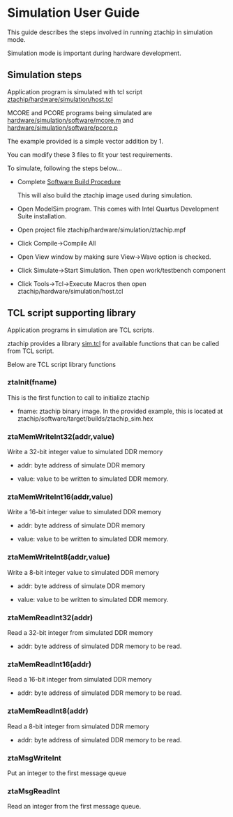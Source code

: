 # Simulation User Guide

This guide describes the steps involved in running ztachip in simulation mode.

Simulation mode is important during hardware development.

## Simulation steps

Application program is simulated with tcl script [ztachip/hardware/simulation/host.tcl](https://github.com/ztachip/ztachip/blob/master/hardware/simulation/host.tcl)

MCORE and PCORE programs being simulated are [hardware/simulation/software/mcore.m](https://github.com/ztachip/ztachip/blob/master/hardware/simulation/software/mcore.m) and [hardware/simulation/software/pcore.p](https://github.com/ztachip/ztachip/blob/master/hardware/simulation/software/pcore.p)

The example provided is a simple vector addition by 1. 

You can modify these 3 files to fit your test requirements.

To simulate, following the steps below...

- Complete [Software Build Procedure](https://github.com/ztachip/ztachip/blob/master/Documentation/BuildProcedure.md)

  This will also build the ztachip image used during simulation.

- Open ModelSim program. This comes with Intel Quartus Development Suite installation.

- Open project file ztachip/hardware/simulation/ztachip.mpf

- Click Compile->Compile All

- Open View window by making sure View->Wave option is checked.

- Click Simulate->Start Simulation. Then open work/testbench component

- Click Tools->Tcl->Execute Macros then open ztachip/hardware/simulation/host.tcl

## TCL script supporting library

Application programs in simulation are TCL scripts. 

ztachip provides a library [sim.tcl](https://github.com/ztachip/ztachip/blob/master/hardware/simulation/sim.tcl) for available functions that can be called from TCL script.

Below are TCL script library functions

### ztaInit(fname)

This is the first function to call to initialize ztachip

- fname: ztachip binary image. In the provided example, this is located at ztachip/software/target/builds/ztachip_sim.hex

### ztaMemWriteInt32(addr,value)

Write a 32-bit integer value to simulated DDR memory

- addr: byte address of simulate DDR memory

- value: value to be written to simulated DDR memory.

### ztaMemWriteInt16(addr,value)

Write a 16-bit integer value to simulated DDR memory

- addr: byte address of simulate DDR memory

- value: value to be written to simulated DDR memory.

### ztaMemWriteInt8(addr,value)

Write a 8-bit integer value to simulated DDR memory

- addr: byte address of simulate DDR memory

- value: value to be written to simulated DDR memory.

### ztaMemReadInt32(addr)

Read a 32-bit integer from simulated DDR memory

- addr: byte address of simulated DDR memory to be read.

### ztaMemReadInt16(addr)

Read a 16-bit integer from simulated DDR memory

- addr: byte address of simulated DDR memory to be read.

### ztaMemReadInt8(addr)

Read a 8-bit integer from simulated DDR memory

- addr: byte address of simulated DDR memory to be read.

### ztaMsgWriteInt

Put an integer to the first message queue

### ztaMsgReadInt

Read an integer from the first message queue.


